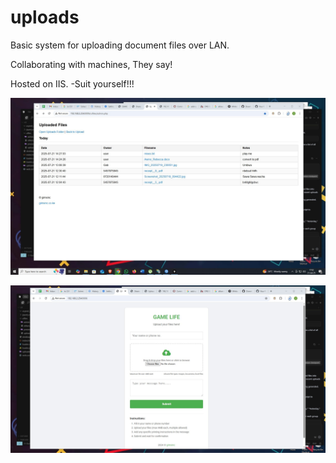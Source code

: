 # uploads
Basic system for uploading document files over LAN.

Collaborating with machines, They say! 

Hosted on IIS. -Suit yourself!!!

![admin](https://github.com/gims-inc/uploads/blob/main/admin.jpg)

![user](https://github.com/gims-inc/uploads/blob/main/user.jpg)
